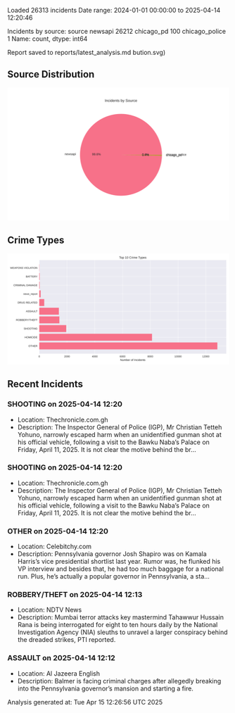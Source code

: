
Loaded 26313 incidents
Date range: 2024-01-01 00:00:00 to 2025-04-14 12:20:46

Incidents by source:
source
newsapi           26212
chicago_pd          100
chicago_police        1
Name: count, dtype: int64

Report saved to reports/latest_analysis.md
bution.svg)

## Source Distribution
![Source Distribution](images/source_distribution.svg)

## Crime Types
![Crime Types](images/crime_types.svg)

## Recent Incidents

### SHOOTING on 2025-04-14 12:20
- Location: Thechronicle.com.gh
- Description: The Inspector General of Police (IGP), Mr Christian Tetteh Yohuno, narrowly escaped harm when an unidentified gunman shot at his official vehicle, following a visit to the Bawku Naba’s Palace on Friday, April 11, 2025. It is not clear the motive behind the br…


### SHOOTING on 2025-04-14 12:20
- Location: Thechronicle.com.gh
- Description: The Inspector General of Police (IGP), Mr Christian Tetteh Yohuno, narrowly escaped harm when an unidentified gunman shot at his official vehicle, following a visit to the Bawku Naba’s Palace on Friday, April 11, 2025. It is not clear the motive behind the br…


### OTHER on 2025-04-14 12:20
- Location: Celebitchy.com
- Description: Pennsylvania governor Josh Shapiro was on Kamala Harris’s vice presidential shortlist last year. Rumor was, he flunked his VP interview and besides that, he had too much baggage for a national run. Plus, he’s actually a popular governor in Pennsylvania, a sta…


### ROBBERY/THEFT on 2025-04-14 12:13
- Location: NDTV News
- Description: Mumbai terror attacks key mastermind Tahawwur Hussain Rana is being interrogated for eight to ten hours daily by the National Investigation Agency (NIA) sleuths to unravel a larger conspiracy behind the dreaded strikes, PTI reported.


### ASSAULT on 2025-04-14 12:12
- Location: Al Jazeera English
- Description: Balmer is facing criminal charges after allegedly breaking into the Pennsylvania governor’s mansion and starting a fire.

Analysis generated at: Tue Apr 15 12:26:56 UTC 2025
